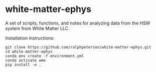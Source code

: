# white-matter-ephys
A set of scripts, functions, and notes for analyzing data from the HSW system from White Matter LLC.

Installation instructions:

```
git clone https://github.com/ralphpeterson/white-matter-ephys.git
cd white-matter-ephys
conda env create -f environment.yml
conda activate wme
pip install -e .
```
